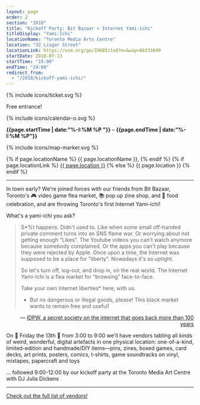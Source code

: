 ```yaml
---
layout: page
order: 2
section: "2018"
title: "Kickoff Party: Bit Bazaar × Internet Yami-ichi"
titleDisplay: "Yami-Ichi"
locationName: "Toronto Media Arts Centre"
location: "32 Lisgar Street"
locationLink: https://osm.org/go/ZX6BIz1xQ?m=&way=66233699
startDate: 2018-07-13
startTime: "15:00"
endTime: "24:00"
redirect_from:
  - "/2018/kickoff-yami-ichi/"
---
```


<div class="event-time-location">
  <div class="event-meta">
    {% include icons/ticket.svg %}
    <p class="event-cost event-meta-item">Free entrance!</p>
  </div>
  <div class="event-meta">
    {% include icons/calendar-o.svg %}
    <p class="event-time event-meta-item"><strong>{{page.startTime | date:"%-I:%M %P "}}</strong> – <strong>{{page.endTime | date:"%-I:%M %P"}}</strong></p>
  </div>
  <div class="event-meta">
    {% include icons/map-marker.svg %}
    <p class="event-location event-meta-item">
    {% if page.locationName %}
      {{ page.locationName }},
    {% endif %}    
    {% if page.locationLink %}
      <a href="{{page.locationLink}}" target="_blank">{{ page.location }}</a> <!--_-->
    {% else %}
      {{ page.location }}
    {% endif %}
    </p>
  </div>
</div>

***

In town early?  We're joined forces with our friends from Bit Bazaar, Toronto's 🎮 video game flea market, 📚 pop up zine shop, and  🌮 food celebration, and are throwing Toronto's first Internet Yami-ichi! 

What's a yami-ichi you ask?

<blockquote>
  S*%t happens. Didn't used to. Like when some small off-handed private comment
  turns into an SNS flame war. Or worrying about not getting enough “Likes”. The
  Youtube videos you can't watch anymore because somebody complained. Or the apps
  you can't play because they were rejected by Apple. Once upon a time, the
  Internet was supposed to be a place for "liberty". Nowadays it's so uptight.

  So let's turn off, log-out, and drop in, on the real world. The Internet
  Yami-Ichi is a flea market for “browsing” face-to-face.

  Take your own Internet liberties* here, with us.

  * But no dangerous or illegal goods, please! This black market wants to remain
  free and useful!
</blockquote>

<p style="text-align: right;"> — <a href="http://yami-ichi.biz/">IDPW, a secret society on the internet that goes back more than 100 years</a></p>

On 🎃 Friday the 13th 🎃 from 3:00 to 9:00 we'll have vendors tabling all kinds of weird, wonderful, digital artefacts in one physical location: one-of-a-kind, limited-edition and handmade/DIY items—pins, zines, boxed games, card decks, art prints, posters, comics, t-shirts, game soundtracks on vinyl, mixtapes, papercraft and toys 

... followed 9:00-12:00 by our kickoff party at the Toronto Media Art Centre with DJ <a hred="https://soundcloud.com/the-loving-echo">Julia Dickens</a>

***

<a href="https://bitbazaar.world/" class="button button-primary" target="_blank">Check out the full list of vendors! </a>
